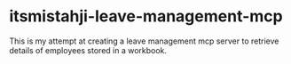 # itsmistahji-leave-management-mcp
This is my attempt at creating a leave management mcp server to retrieve details of employees stored in a workbook.

